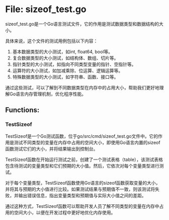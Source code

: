 # File: sizeof_test.go

sizeof_test.go是一个Go语言测试文件，它的作用是测试数据类型和数据结构的大小。

具体来说，这个文件的测试用例包括以下内容：

1. 基本数据类型的大小测试，如int, float64, bool等。
2. 复合数据类型的大小测试，如结构体、数组、切片等。
3. 指针类型的大小测试，如指向不同类型变量的指针、空指针等。
4. 运算符的大小测试，如加减乘除、位运算、逻辑运算等。
5. 特殊数据类型的大小测试，如字符串、函数、接口等。

通过这些测试，可以了解到不同数据类型在内存中的占用大小，帮助我们更好地理解Go语言内存管理机制，优化程序性能。

## Functions:

### TestSizeof

TestSizeof是一个Go测试函数，位于go/src/cmd/sizeof_test.go文件中。它的作用是测试不同类型的变量在内存中占用的空间大小，即使用Go语言内置的sizeof函数测试它们的大小，并将结果输出到控制台。

TestSizeof函数在开始运行测试之前，创建了一个测试表格（table），该测试表格包含待测试的变量类型和它们预期的大小值。然后，它依次对每个变量类型进行测试。

对于每个变量类型，TestSizeof函数使用Go语言的sizeof函数获取变量的大小，并将其与预期的大小值进行比较。如果测试结果与预期值不一致，则该测试将失败，并输出错误信息，指出变量类型和预期值与实际大小值之间的差距。

通过这种方式，TestSizeof函数可以帮助开发人员了解不同类型的变量在内存中占用的空间大小，以便在开发过程中更好地优化内存使用。



